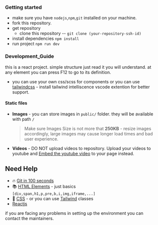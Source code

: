 ### Getting started

- make sure you have `nodejs`,`npm`,`git` installed on your machine.
- fork this repository.
- get repository
  - clone this repository -- `git clone (your-repository-ssh-id)`
- install dependencies `npm install`
- run project `npm run dev`

### Development_Guide

this is a react project. simple structure just read it you will understand. at any element you can press F12 to go to its definition.

- you can use your own css/scss for components or you can use [tailwindcss](https://tailwindcss.com/docs/padding) - install tailwind intelliscence vscode extention for better support.

#### Static files

- **Images** - you can store images in `public/` folder. they will be available with path `/`
  > Make sure Images Size is not more that **250KB** - resize images accordingly, large images may cause longer load times and bad user experience.
- **Videos** - DO NOT upload videos to repository. Upload your videos to youtube and [Embed the youtube video](https://support.google.com/youtube/answer/171780?hl=en#zippy=) to your page instead.

## Need Help

- 🔥 [Git in 100 seconds](https://www.youtube.com/watch?v=hwP7WQkmECE)
- 📚 [HTML Elements](https://www.w3schools.com/tags/ref_byfunc.asp) - just basics `[div,span,h1,p,pre,b,i,img,iframe,...]`
- 💄 [CSS](https://www.w3schools.com/css/default.asp) - or you can use [Tailwind](https://tailwindcss.com/docs/) classes
- [Reactjs](https://reactjs.org/)

if you are facing any problems in setting up the environment you can contact the maintainers.
